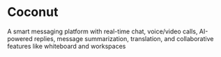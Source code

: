 # Coconut
A smart messaging platform with real-time chat, voice/video calls, AI-powered replies, message summarization, translation, and collaborative features like whiteboard and workspaces
